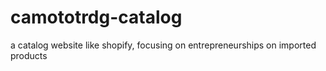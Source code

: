 # camototrdg-catalog
a catalog website like shopify, focusing on entrepreneurships on imported products 
